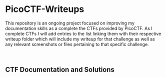 # PicoCTF-Writeups
This repository is an ongoing project focused on improving my documentation skills as a complete the CTFs provided by PicoCTF. As I complete CTFs I will add entries to the list linking them with their respective writeup folder which will include my writeup for that challenge as well as any relevant screenshots or files pertaining to that specific challenge.

<br>

## CTF Documentation and Solutions
